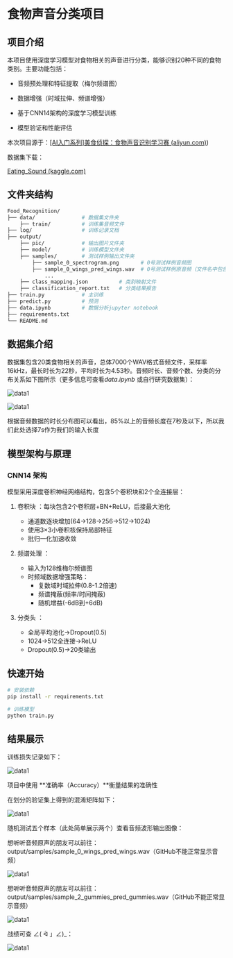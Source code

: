 # **食物声音分类项目**



## 项目介绍

本项目使用深度学习模型对食物相关的声音进行分类，能够识别20种不同的食物类别。主要功能包括：

- 音频预处理和特征提取（梅尔频谱图）

- 数据增强（时域拉伸、频谱增强）

- 基于CNN14架构的深度学习模型训练

- 模型验证和性能评估



本次项目源于：[[AI入门系列]美食侦探：食物声音识别学习赛 (aliyun.com)](https://tianchi.aliyun.com/competition/entrance/531887/information))

数据集下载：

[Eating_Sound (kaggle.com)](https://www.kaggle.com/datasets/rexinshiminxiaozhou/eating-sound)



## 文件夹结构 

```makefile
Food_Recognition/
├── data/               # 数据集文件夹
    ├── train/          # 训练集音频文件
├── log/                # 训练记录文档
├── output/             
    ├── pic/            # 输出图片文件夹
    ├── model/          # 训练模型文件夹
    ├── samples/        # 测试样例输出文件夹
        ├── sample_0_spectrogram.png       # 0号测试样例音频图
        ├── sample_0_wings_pred_wings.wav  # 0号测试样例原音频（文件名中包含原始和预测标签）
        	...
    ├── class_mapping.json          # 类别映射文件
    ├── classification_report.txt   # 分类结果报告
├── train.py            # 主训练
├── predict.py          # 预测
├── data.ipynb          # 数据分析jupyter notebook
├── requirements.txt
└── README.md
```



## 数据集介绍
数据集包含20类食物相关的声音，总体7000个WAV格式音频文件，采样率16kHz，最长时长为22秒，平均时长为4.53秒。音频时长、音频个数、分类的分布关系如下图所示（更多信息可查看*data.ipynb* 或自行研究数据集）：

![data1](./output/pic/data1.png)

![data1](./output/pic/data2.png)

根据音频数据的时长分布图可以看出，85%以上的音频长度在7秒及以下，所以我们此处选择7s作为我们的输入长度



## 模型架构与原理

### CNN14 架构
模型采用深度卷积神经网络结构，包含5个卷积块和2个全连接层：

1. 卷积块 ：每块包含2个卷积层+BN+ReLU，后接最大池化
   
   - 通道数逐块增加(64→128→256→512→1024)
   - 使用3×3小卷积核保持局部特征
   - 批归一化加速收敛
2. 频谱处理 ：
   
   - 输入为128维梅尔频谱图
   - 时频域数据增强策略：
     - 复数域时域拉伸(0.8-1.2倍速)
     - 频谱掩蔽(频率/时间掩蔽)
     - 随机增益(-6dB到+6dB)
3. 分类头 ：
   
   - 全局平均池化→Dropout(0.5)
   - 1024→512全连接→ReLU
   - Dropout(0.5)→20类输出
   
   

## 快速开始

```bash
# 安装依赖
pip install -r requirements.txt

# 训练模型
python train.py
```



## 结果展示

训练损失记录如下：

![data1](./output/pic/training_history.png)



项目中使用 **准确率（Accuracy）**衡量结果的准确性

在划分的验证集上得到的混淆矩阵如下：

![data1](./output/pic/confusion_matrix.png)

随机测试五个样本（此处简单展示两个）查看音频波形输出图像：

想听听音频原声的朋友可以前往：output/samples/sample_0_wings_pred_wings.wav（GitHub不能正常显示音频）

<audio src="./output/samples/sample_0_wings_pred_wings.wav"></audio>

![data1](./output/samples/sample_0_spectrogram.png)

想听听音频原声的朋友可以前往：output/samples/sample_2_gummies_pred_gummies.wav（GitHub不能正常显示音频）

<audio src="./output/samples/sample_2_gummies_pred_gummies.wav"></audio>

![data1](./output/samples/sample_2_spectrogram.png)



战绩可查 ∠( ᐛ 」∠)_：

![data1](./output/pic/record.png)


